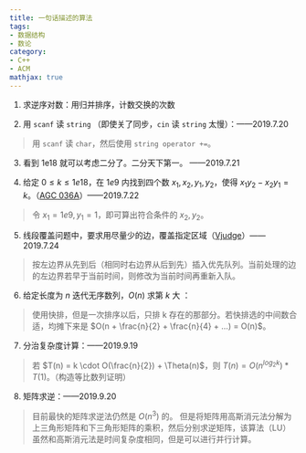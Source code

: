```yaml
---
title: 一句话描述的算法
tags:
- 数据结构
- 数论
category:
- C++
- ACM
mathjax: true
---
```


1. 求逆序对数：用归并排序，计数交换的次数

2. 用 `scanf` 读 `string` （即使关了同步，`cin` 读 `string` 太慢）：——2019.7.20  
> 用 `scanf` 读 `char`，然后使用 `string operator +=`。

3. 看到 1e18 就可以考虑二分了。二分天下第一。 ——2019.7.21

4. 给定 $0 \leq k \leq 1e18$，在 $1e9$ 内找到四个数 $x_1, x_2, y_1, y_2$，使得 $x_1 y_2 - x_2 y_1 = k$。（[AGC 036A](https://atcoder.jp/contests/agc036/tasks/agc036_a)）——2019.7.22  
> 令 $x_1=1e9, y_1=1$，即可算出符合条件的 $x_2, y_2$。

5. 线段覆盖问题中，要求用尽量少的边，覆盖指定区域（[Vjudge](https://vjudge.net/contest/313799#problem/E)）——2019.7.24  
> 按左边界从先到后（相同时右边界从后到先）插入优先队列。当前处理的边的左边界若早于当前时间，则修改为当前时间再重新入队。

6. 给定长度为 $n$ 迭代无序数列，$O(n)$ 求第 $k$ 大 ：  
> 使用快排，但是一次排序以后，只排 k 存在的那部分。若快排选的中间数合适，均摊下来是 $O(n + \frac{n}{2} + \frac{n}{4} + ...) = O(n)$。

7. 分治复杂度计算：——2019.9.19  
> 若 $T(n) = k \cdot O(\frac{n}{2}) + \Theta(n)$，则 $T(n) = O(n^{log_2 k})*T(1)$。（构造等比数列证明）

8. 矩阵求逆：——2019.9.20
> 目前最快的矩阵求逆法仍然是 $O(n^3)$ 的。
> 但是将矩阵用高斯消元法分解为上三角形矩阵和下三角形矩阵的乘积，然后分别求逆矩阵，该算法（LU）虽然和高斯消元法是时间复杂度相同，但是可以进行并行计算。
